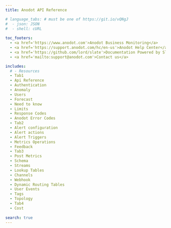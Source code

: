 ```yaml
---
title: Anodot API Reference 

# language_tabs: # must be one of https://git.io/vQNgJ
#  - json: JSON
#  - shell: cURL
  
toc_footers:
  - <a href='https://www.anodot.com'>Anodot Business Monitoring</a>
  - <a href='https://support.anodot.com/hc/en-us'>Anodot Help Center</a>
  - <a href='https://github.com/lord/slate'>Documentation Powered by Slate</a>
  - <a href='mailto:support@anodot.com'>Contact us</a>

includes:
  # - Resources
  - Tab1
  - Api Reference  
  - Authentication
  - Anomaly
  - Users
  - Forecast
  - Need to know
  - Limits
  - Response Codes
  - Anodot Error Codes
  - Tab2
  - Alert configuration
  - Alert actions
  - Alert Triggers  
  - Metrics Operations
  - Feedback
  - Tab3
  - Post Metrics
  - Schema
  - Streams
  - Lookup Tables
  - Channels
  - Webhook
  - Dynamic Routing Tables
  - User Events
  - Tags
  - Topology
  - Tab4
  - Cost
  
search: true
---
```

